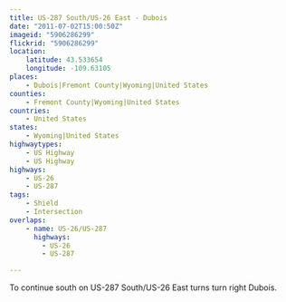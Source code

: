 ```yaml
---
title: US-287 South/US-26 East - Dubois
date: "2011-07-02T15:00:50Z"
imageid: "5906286299"
flickrid: "5906286299"
location:
    latitude: 43.533654
    longitude: -109.63105
places:
    - Dubois|Fremont County|Wyoming|United States
counties:
    - Fremont County|Wyoming|United States
countries:
    - United States
states:
    - Wyoming|United States
highwaytypes:
    - US Highway
    - US Highway
highways:
    - US-26
    - US-287
tags:
    - Shield
    - Intersection
overlaps:
    - name: US-26/US-287
      highways:
        - US-26
        - US-287

---
```

To continue south on US-287 South/US-26 East turns turn right Dubois.